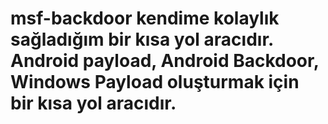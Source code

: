 # msf-backdoor kendime kolaylık sağladığım bir kısa yol aracıdır. Android payload, Android Backdoor, Windows Payload oluşturmak için bir kısa yol aracıdır.
